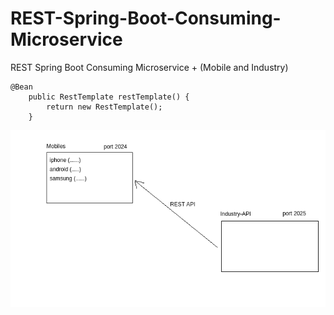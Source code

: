# REST-Spring-Boot-Consuming-Microservice
REST Spring Boot Consuming Microservice + (Mobile and Industry)

```
@Bean
	public RestTemplate restTemplate() {
		return new RestTemplate();
	}
```

![alt text](microservice.png)
